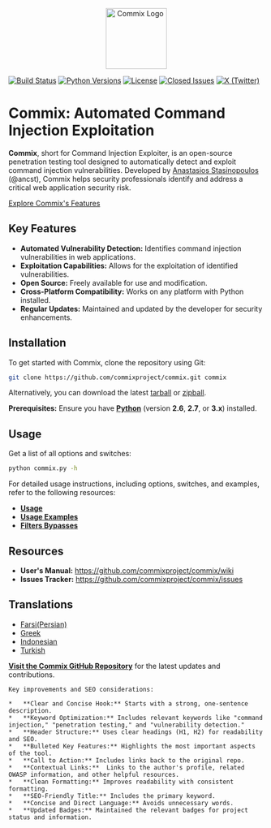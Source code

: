 <p align="center">
  <img alt="Commix Logo" src="https://commixproject.com/images/logo.png" height="120" />
</p>

[![Build Status](https://github.com/commixproject/commix/actions/workflows/builds.yml/badge.svg)](https://github.com/commixproject/commix/actions/workflows/builds.yml)
[![Python Versions](https://img.shields.io/badge/python-2.6|2.7|3.x-yellow.svg)](http://www.python.org/download/)
[![License](https://img.shields.io/badge/license-GPLv3-red.svg)](https://github.com/commixproject/commix/blob/master/LICENSE.txt)
[![Closed Issues](https://img.shields.io/github/issues-closed-raw/commixproject/commix.svg?colorB=ff0000)](https://github.com/commixproject/commix/issues?q=is%3Aissue+is%3Aclosed)
[![X (Twitter)](https://img.shields.io/badge/x-@commixproject-blue.svg)](https://x.com/commixproject)

# Commix: Automated Command Injection Exploitation

**Commix**, short for Command Injection Exploiter, is an open-source penetration testing tool designed to automatically detect and exploit command injection vulnerabilities.  Developed by [Anastasios Stasinopoulos](https://github.com/stasinopoulos) (@ancst), Commix helps security professionals identify and address a critical web application security risk.

[Explore Commix's Features](https://github.com/commixproject/commix/wiki/Screenshots)

## Key Features

*   **Automated Vulnerability Detection:**  Identifies command injection vulnerabilities in web applications.
*   **Exploitation Capabilities:**  Allows for the exploitation of identified vulnerabilities.
*   **Open Source:** Freely available for use and modification.
*   **Cross-Platform Compatibility:** Works on any platform with Python installed.
*   **Regular Updates:** Maintained and updated by the developer for security enhancements.

## Installation

To get started with Commix, clone the repository using Git:

```bash
git clone https://github.com/commixproject/commix.git commix
```

Alternatively, you can download the latest [tarball](https://github.com/commixproject/commix/tarball/master) or [zipball](https://github.com/commixproject/commix/zipball/master).

**Prerequisites:**  Ensure you have **[Python](http://www.python.org/download/)** (version **2.6**, **2.7**, or **3.x**) installed.

## Usage

Get a list of all options and switches:

```bash
python commix.py -h
```

For detailed usage instructions, including options, switches, and examples, refer to the following resources:

*   **[Usage](https://github.com/commixproject/commix/wiki/Usage)**
*   **[Usage Examples](https://github.com/commixproject/commix/wiki/Usage-Examples)**
*   **[Filters Bypasses](https://github.com/commixproject/commix/wiki/Filters-Bypasses)**

## Resources

*   **User's Manual:**  https://github.com/commixproject/commix/wiki
*   **Issues Tracker:**  https://github.com/commixproject/commix/issues

## Translations

*   [Farsi(Persian)](https://github.com/commixproject/commix/blob/master/doc/translations/README-fa-FA.md)
*   [Greek](https://github.com/commixproject/commix/blob/master/doc/translations/README-gr-GR.md)
*   [Indonesian](https://github.com/commixproject/commix/blob/master/doc/translations/README-idn-IDN.md)
*   [Turkish](https://github.com/commixproject/commix/blob/master/doc/translations/README-tr-TR.md)

**[Visit the Commix GitHub Repository](https://github.com/commixproject/commix)** for the latest updates and contributions.
```
Key improvements and SEO considerations:

*   **Clear and Concise Hook:** Starts with a strong, one-sentence description.
*   **Keyword Optimization:** Includes relevant keywords like "command injection," "penetration testing," and "vulnerability detection."
*   **Header Structure:** Uses clear headings (H1, H2) for readability and SEO.
*   **Bulleted Key Features:** Highlights the most important aspects of the tool.
*   **Call to Action:** Includes links back to the original repo.
*   **Contextual Links:**  Links to the author's profile, related OWASP information, and other helpful resources.
*   **Clean Formatting:** Improves readability with consistent formatting.
*   **SEO-Friendly Title:** Includes the primary keyword.
*   **Concise and Direct Language:** Avoids unnecessary words.
*   **Updated Badges:** Maintained the relevant badges for project status and information.